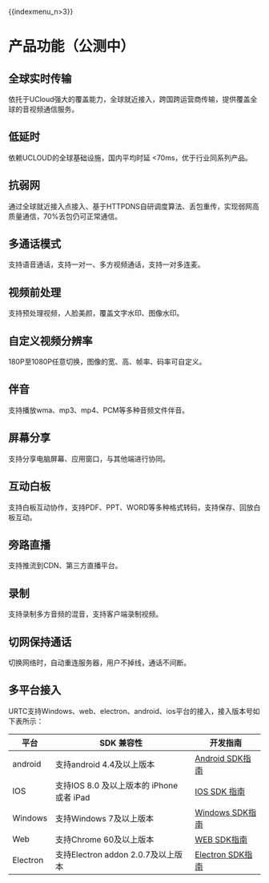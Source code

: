 {{indexmenu_n>3}}

# 产品功能（公测中）

## 全球实时传输

依托于UCloud强大的覆盖能力，全球就近接入，跨国跨运营商传输，提供覆盖全球的音视频通信服务。

## 低延时

依赖UCLOUD的全球基础设施，国内平均时延 \<70ms，优于行业同系列产品。

## 抗弱网

通过全球就近接入点接入、基于HTTPDNS自研调度算法、丢包重传，实现弱网高质量通信，70%丢包仍可正常通信。

## 多通话模式

支持语音通话，支持一对一、多方视频通话，支持一对多连麦。

## 视频前处理

支持预处理视频，人脸美颜，覆盖文字水印、图像水印。

## 自定义视频分辨率

180P至1080P任意切换，图像的宽、高、帧率、码率可自定义。

## 伴音

支持播放wma、mp3、mp4、PCM等多种音频文件伴音。

## 屏幕分享

支持分享电脑屏幕、应用窗口，与其他端进行协同。

## 互动白板

支持白板互动协作，支持PDF、PPT、WORD等多种格式转码，支持保存、回放白板互动。

## 旁路直播

支持推流到CDN、第三方直播平台。

## 录制

支持录制多方音频的混音，支持客户端录制视频。

## 切网保持通话

切换网络时，自动重连服务器，用户不掉线，通话不间断。

## 多平台接入

URTC支持Windows、web、electron、android、ios平台的接入，接入版本号如下表所示：

平台     | SDK 兼容性                             | 开发指南
-|-|-
android  | 支持android 4.4及以上版本              | [Android SDK指南](/sdk/android.md)  
IOS      | 支持IOS 8.0 及以上版本的 iPhone 或者 iPad | [IOS SDK 指南](/sdk/ios.md)  
Windows  | 支持Windows 7及以上版本                | [Windows SDK指南](/sdk/windows.md)  
Web      | 支持Chrome 60及以上版本                | [WEB SDK指南](/sdk/web.md)  
Electron | 支持Electron addon 2.0.7及以上版本     | [Electron SDK指南](/sdk/electron.md)  
